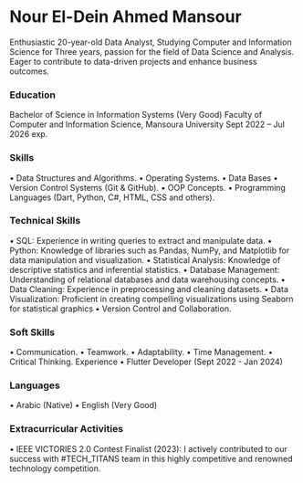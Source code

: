 
# Nour El-Dein Ahmed Mansour
 
Enthusiastic 20-year-old Data Analyst, Studying Computer and Information Science for Three years, passion for the field of Data Science and Analysis. Eager to contribute to data-driven projects and enhance business outcomes. 

### Education 

Bachelor of Science in Information Systems (Very Good)
Faculty of Computer and Information Science, Mansoura University
Sept 2022 – Jul 2026 exp.

### Skills 

•	Data Structures and Algorithms. 
•	Operating Systems. 
•	Data Bases 
•	Version Control Systems (Git & GitHub). 
•	OOP Concepts. 
•	Programming Languages (Dart, Python, C#, HTML, CSS and others). 

### Technical Skills 
•	SQL: Experience in writing queries to extract and manipulate data.
•	Python: Knowledge of libraries such as Pandas, NumPy, and Matplotlib for data manipulation and visualization.
•	Statistical Analysis: Knowledge of descriptive statistics and inferential statistics.
•	Database Management: Understanding of relational databases and data warehousing concepts.
•	Data Cleaning: Experience in preprocessing and cleaning datasets.
•	Data Visualization: Proficient in creating compelling visualizations using Seaborn for statistical graphics
•	Version Control and Collaboration. 

### Soft Skills 
•	Communication. 
•	Teamwork. 
•	Adaptability. 
•	Time Management. 
•	Critical Thinking. 
Experience
•  Flutter Developer (Sept 2022 - Jan 2024)

### Languages 
•	Arabic (Native) 
•	English (Very Good) 
### Extracurricular Activities 
• IEEE VICTORIES 2.0 Contest Finalist (2023):  I actively contributed to our success with #TECH_TITANS team in this highly competitive and renowned technology competition.  
 
 
